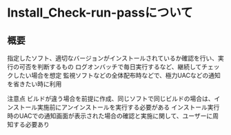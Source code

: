 # Install_Check-run-passについて
## 概要
指定したソフト、適切なバージョンがインストールされているか確認を行い、実行の可否を判断するもの
ログオンバッチで毎日実行するなど、継続してチェックしたい場合を想定
監視ソフトなどの全体配布時などで、極力UACなどの通知を省きたい時に利用

注意点
ビルドが違う場合を前提に作成、同じソフトで同じビルドの場合は、インストール実施前にアンインストールを実行する必要がある
インストール実行時のUACでの通知画面が表示された場合の確認と実施に関して、ユーザーに周知する必要あり
